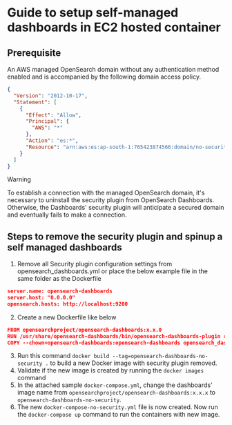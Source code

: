 # Guide to setup self-managed dashboards in EC2 hosted container

## Prerequisite
An AWS managed OpenSearch domain without any authentication method enabled and is accompanied by the following domain access policy.
```json
{
  "Version": "2012-10-17",
  "Statement": [
    {
      "Effect": "Allow",
      "Principal": {
        "AWS": "*"
      },
      "Action": "es:*",
      "Resource": "arn:aws:es:ap-south-1:765423874566:domain/no-security/*"
    }
  ]
}
```
> [!WARNING]
> To establish a connection with the managed OpenSearch domain, it's necessary to uninstall the security plugin from OpenSearch Dashboards. Otherwise, the Dashboards' security plugin will anticipate a secured domain and  eventually fails to make a connection.

## Steps to remove the security plugin and spinup a self managed dashboards
1. Remove all Security plugin configuration settings from opensearch_dashboards.yml or place the below example file in the same folder as the Dockerfile
```json
server.name: opensearch-dashboards
server.host: "0.0.0.0"
opensearch.hosts: http://localhost:9200
```
2. Create a new Dockerfile like below
```json
FROM opensearchproject/opensearch-dashboards:x.x.0
RUN /usr/share/opensearch-dashboards/bin/opensearch-dashboards-plugin remove securityDashboards
COPY --chown=opensearch-dashboards:opensearch-dashboards opensearch_dashboards.yml /usr/share/opensearch-dashboards/config/
```
3. Run this command `docker build --tag=opensearch-dashboards-no-security .` to build a new Docker image with security plugin removed.
4. Validate if the new image is created by running the `docker images` command
5. In the attached sample `docker-compose.yml`, change the dashboards' image name from `opensearchproject/opensearch-dashboards:x.x.x` to `opensearch-dashboards-no-security`.
6. The new `docker-compose-no-security.yml` file is now created. Now run the `docker-compose up` command to run the containers with new image.
